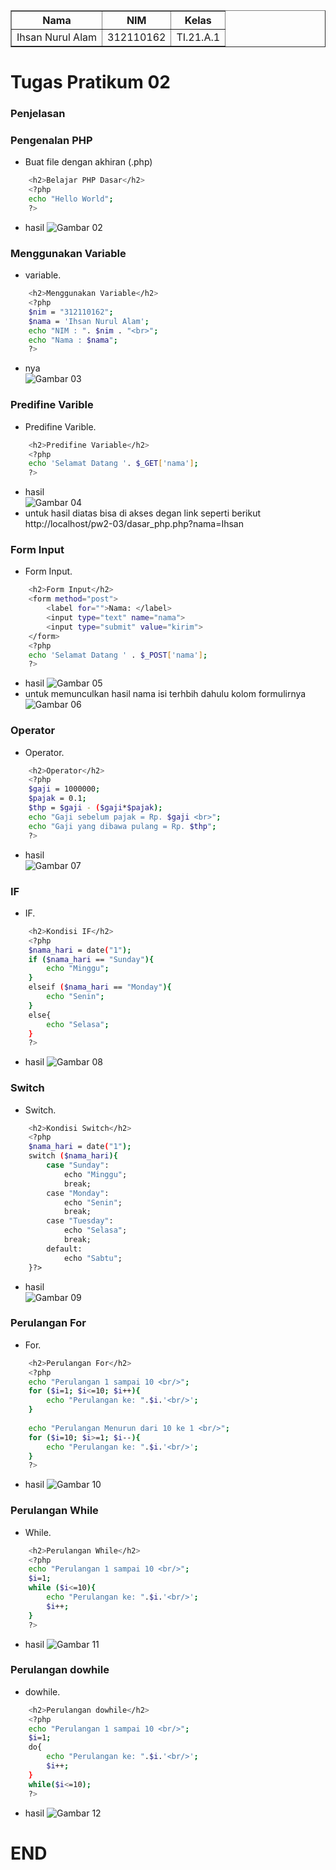 <body>
    <table border="1">
        <tr>
            <th> Nama</th>
            <th>NIM</th>
            <th>Kelas</th>
        </tr>
        <tr>
            <td>Ihsan Nurul Alam</td>
            <td>312110162</td>
            <td>TI.21.A.1</td>
        </tr>
    </table>
</body>

# Tugas Pratikum 02
### Penjelasan

### Pengenalan PHP
- Buat file dengan akhiran (.php)<p>
```bash
    <h2>Belajar PHP Dasar</h2>
    <?php
    echo "Hello World";
    ?>
```

- hasil ![Gambar 02](image/hello.png)

### Menggunakan Variable
- variable.
```bash
    <h2>Menggunakan Variable</h2>
    <?php
    $nim = "312110162";
    $nama = 'Ihsan Nurul Alam';
    echo "NIM : ". $nim . "<br>";
    echo "Nama : $nama";
    ?>
```
- nya  
![Gambar 03](image/variable.png)

### Predifine Varible
-  Predifine Varible. 
```bash
    <h2>Predifine Variable</h2>
    <?php
    echo 'Selamat Datang '. $_GET['nama'];
    ?>
```
- hasil  
![Gambar 04](image/predifine.png)
- untuk hasil diatas bisa di akses degan link seperti berikut http://localhost/pw2-03/dasar_php.php?nama=Ihsan

### Form Input
-  Form Input.
```bash
    <h2>Form Input</h2>
    <form method="post">
        <label for="">Nama: </label>
        <input type="text" name="nama">
        <input type="submit" value="kirim">
    </form>
    <?php
    echo 'Selamat Datang ' . $_POST['nama'];
    ?>
```
- hasil 
![Gambar 05](image/inputberhasil.png)
- untuk memunculkan hasil nama isi terhbih dahulu kolom formulirnya
![Gambar 06](image/inputerror.png)

### Operator
- Operator. 
```bash
    <h2>Operator</h2>
    <?php
    $gaji = 1000000;
    $pajak = 0.1;
    $thp = $gaji - ($gaji*$pajak);
    echo "Gaji sebelum pajak = Rp. $gaji <br>";
    echo "Gaji yang dibawa pulang = Rp. $thp";
    ?>
```
- hasil  
![Gambar 07](image/operator.png)

### IF
-  IF. 
```bash
    <h2>Kondisi IF</h2>
    <?php
    $nama_hari = date("1");
    if ($nama_hari == "Sunday"){
        echo "Minggu";
    }
    elseif ($nama_hari == "Monday"){
        echo "Senin";
    }
    else{
        echo "Selasa";
    }
    ?>
```
-  hasil 
![Gambar 08](image/if.png)

### Switch
-  Switch. 
```bash
    <h2>Kondisi Switch</h2>
    <?php
    $nama_hari = date("1");
    switch ($nama_hari){
        case "Sunday":
            echo "Minggu";
            break;
        case "Monday":
            echo "Senin";
            break;
        case "Tuesday":
            echo "Selasa";
            break;
        default:
            echo "Sabtu";
    }?>
```
-  hasil  
![Gambar 09](image/switch.png)

### Perulangan For
- For. 
```bash
    <h2>Perulangan For</h2>
    <?php
    echo "Perulangan 1 sampai 10 <br/>";
    for ($i=1; $i<=10; $i++){
        echo "Perulangan ke: ".$i.'<br/>';
    }
    
    echo "Perulangan Menurun dari 10 ke 1 <br/>";
    for ($i=10; $i>=1; $i--){
        echo "Perulangan ke: ".$i.'<br/>';
    }
    ?>
```
- hasil 
![Gambar 10](image/for.png)

### Perulangan While
- While. 
```bash
    <h2>Perulangan While</h2>
    <?php
    echo "Perulangan 1 sampai 10 <br/>";
    $i=1;
    while ($i<=10){
        echo "Perulangan ke: ".$i.'<br/>';
        $i++;
    }
    ?>
```
- hasil 
![Gambar 11](image/while.png)

### Perulangan dowhile
-  dowhile. 
```bash
    <h2>Perulangan dowhile</h2>
    <?php
    echo "Perulangan 1 sampai 10 <br/>";
    $i=1;
    do{
        echo "Perulangan ke: ".$i.'<br/>';
        $i++;
    }
    while($i<=10);
    ?>
```
- hasil 
![Gambar 12](image/dowhile.png)


# END
